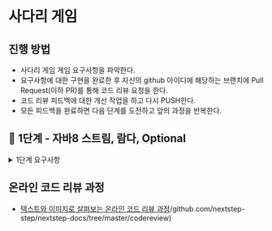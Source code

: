 # 사다리 게임
## 진행 방법
* 사다리 게임 게임 요구사항을 파악한다.
* 요구사항에 대한 구현을 완료한 후 자신의 github 아이디에 해당하는 브랜치에 Pull Request(이하 PR)를 통해 코드 리뷰 요청을 한다.
* 코드 리뷰 피드백에 대한 개선 작업을 하고 다시 PUSH한다.
* 모든 피드백을 완료하면 다음 단계를 도전하고 앞의 과정을 반복한다.

## 🚀 1단계 - 자바8 스트림, 람다, Optional
<details>
    <summary> 1단계 요구사항 </summary>

### 람다
- 람다 실습 1 - 익명 클래스를 람다로 전환
- 람다 실습 2 - 람다를 활용해 중복 제거

### 스트림
- map, reduce, filter 실습 1
  List에 담긴 모든 숫자 중 3보다 큰 숫자를 2배 한 후 모든 값의 합을 구한다. 지금까지 학습한 map, reduce, filter를 활용해 구현해야 한다.
    - nextstep.fp.StreamStudyTest 클래스의 sumOverThreeAndDouble() 테스트를 pass해야 한다.

- map, reduce, filter 실습 2
  nextstep.fp.StreamStudy 클래스의 printLongestWordTop100() 메서드를 구현한다. 요구사항은 다음과 같다.

    - 단어의 길이가 12자를 초과하는 단어를 추출한다.
    - 12자가 넘는 단어 중 길이가 긴 순서로 100개의 단어를 추출한다.
    - 단어 중복을 허용하지 않는다. 즉, 서로 다른 단어 100개를 추출해야 한다.
    - 추출한 100개의 단어를 출력한다. 모든 단어는 소문자로 출력해야 한다.

### Optional
- 요구사항 1 - Optional을 활용해 조건에 따른 반환
> nextstep.optional.User의 ageIsInRange1() 메소드는 30살 이상, 45살 이하에 해당하는 User가 존재하는 경우 true를 반환하는 메소드이다.  
> 같은 기능을 Optional을 활용해 ageIsInRange2() 메소드에 구현한다. 메소드 인자로 받은 User를 Optional로 생성하면 stream의 map, filter와 같은 메소드를 사용하는 것이 가능하다.  
> nextstep.optional.UserTest의 테스트가 모두 pass해야 한다.

- 요구사항 2 - Optional에서 값을 반환
> nextstep.optional.Users의 getUser() 메소드를 자바 8의 stream과 Optional을 활용해 구현한다.  
> 자바 8의 stream과 Optional을 사용하도록 리팩토링한 후 UsersTest의 단위 테스트가 통과해야 한다.

- 요구사항 3 - Optional에서 exception 처리
> nextstep.optional.ExpressionTest의 테스트가 통과하도록 Expression의 of 메소드를 구현한다.  
> 단, of 메소드를 구현할 때 자바 8의 stream을 기반으로 구현한다.

</details>

## 온라인 코드 리뷰 과정
* [텍스트와 이미지로 살펴보는 온라인 코드 리뷰 과정](https://github.com/nextstep-step/nextstep-docs/tree/master/codereview)/github.com/nextstep-step/nextstep-docs/tree/master/codereview)
